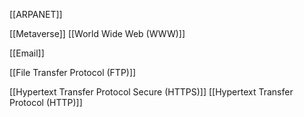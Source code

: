 [[ARPANET]]


[[Metaverse]]
[[World Wide Web (WWW)]]

[[Email]]

[[File Transfer Protocol (FTP)]]

[[Hypertext Transfer Protocol Secure (HTTPS)]]
[[Hypertext Transfer Protocol (HTTP)]]